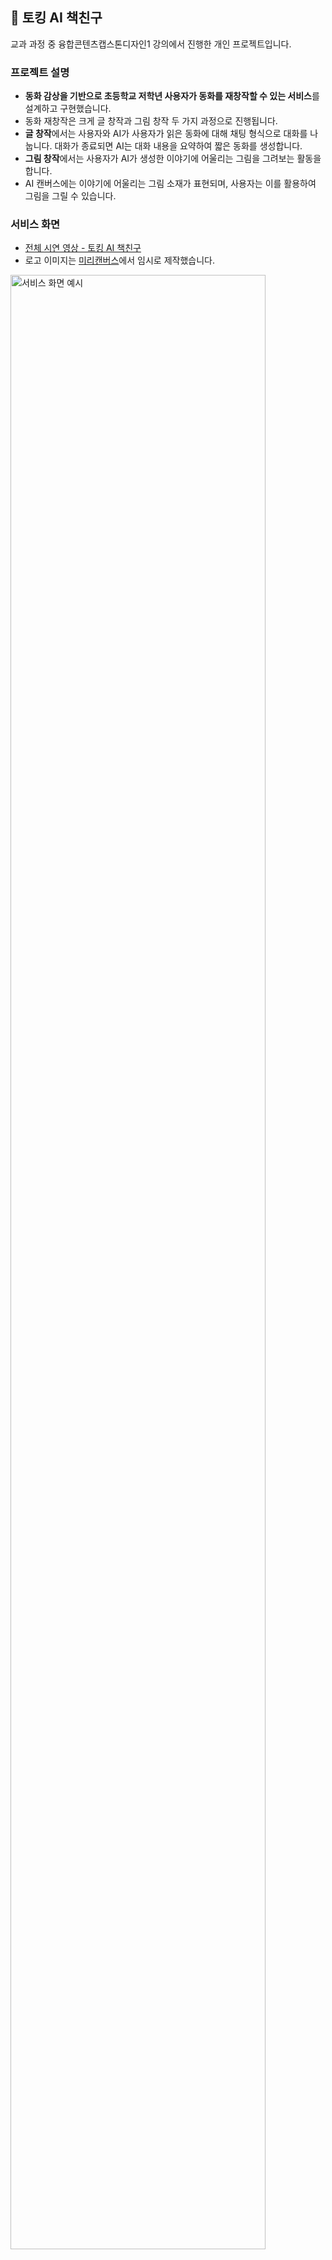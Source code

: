 ## 📙 토킹 AI 책친구
교과 과정 중 융합콘텐츠캡스톤디자인1 강의에서 진행한 개인 프로젝트입니다.
### 프로젝트 설명
- **동화 감상을 기반으로 초등학교 저학년 사용자가 동화를 재창작할 수 있는 서비스**를 설계하고 구현했습니다.
- 동화 재창작은 크게 글 창작과 그림 창작 두 가지 과정으로 진행됩니다.
- **글 창작**에서는 사용자와 AI가 사용자가 읽은 동화에 대해 채팅 형식으로 대화를 나눕니다. 대화가 종료되면 AI는 대화 내용을 요약하여 짧은 동화를 생성합니다.
- **그림 창작**에서는 사용자가 AI가 생성한 이야기에 어울리는 그림을 그려보는 활동을 합니다.
- AI 캔버스에는 이야기에 어울리는 그림 소재가 표현되며, 사용자는 이를 활용하여 그림을 그릴 수 있습니다.

### 서비스 화면
- [전체 시연 영상 - 토킹 AI 책친구](https://youtu.be/he738vPYxwA)
- 로고 이미지는 [미리캔버스](https://www.miricanvas.com/ko)에서 임시로 제작했습니다.
  
<img width="90%" alt="서비스 화면 예시" src="https://github.com/yyeonkim/book-talking-react/assets/70844774/e9d67a55-3cba-4d4a-94c6-7e539573d528" />


### 기술스택
- [OpenAI API](https://platform.openai.com/)에서 Chat 모드의 gpt-3.5-turbo 모델
- [quickdraw](https://quickdraw.readthedocs.io/en/latest/index.html) 이미지 데이터셋
  
<img width="60%" alt="기술 스택" src="https://github.com/yyeonkim/book-talking-react/assets/70844774/1a35ea91-1e6f-4e48-acaa-5cbf38418f6d">



